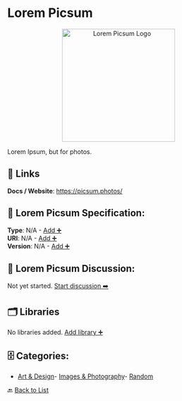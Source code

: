 # Lorem Picsum
<p align="center">
    <img width="256" src="https://raw.githubusercontent.com/apis-list/apis-list/main/apis/lorem-picsum/logo_256x256.png" alt="Lorem Picsum Logo"/>
</p>
Lorem Ipsum, but for photos.

##  🔗 Links
**Docs / Website**: https://picsum.photos/

## 🧬 Lorem Picsum Specification:
**Type**: N/A - [Add ➕](https://github.com/apis-list/apis-list/edit/main/apis.yaml#L11628)  
**URI**: N/A - [Add ➕](https://github.com/apis-list/apis-list/edit/main/apis.yaml#L11628)  
**Version**: N/A - [Add ➕](https://github.com/apis-list/apis-list/edit/main/apis.yaml#L11628)

## 💬 Lorem Picsum Discussion:
Not yet started. [Start discussion ➡️](https://github.com/apis-list/apis-list/discussions/new)

## 🗂️ Libraries

No libraries added. [Add library ➕](https://github.com/apis-list/apis-list/edit/main/apis.yaml#L11628)    


## 🗄️ Categories:
- [Art & Design](https://github.com/apis-list/apis-list#art--design-)- [Images & Photography](https://github.com/apis-list/apis-list#images--photography-)- [Random](https://github.com/apis-list/apis-list#random-)

🔙  [Back to List](https://github.com/apis-list/apis-list)
